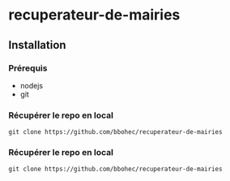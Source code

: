 # recuperateur-de-mairies

## Installation
### Prérequis
- nodejs
- git

### Récupérer le repo en local
```
git clone https://github.com/bbohec/recuperateur-de-mairies
```

### Récupérer le repo en local
```
git clone https://github.com/bbohec/recuperateur-de-mairies
```